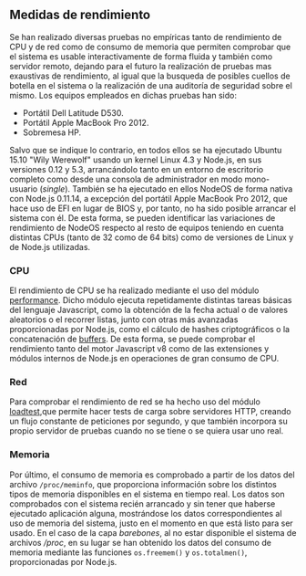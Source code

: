 ## Medidas de rendimiento

Se han realizado diversas pruebas no empíricas tanto de rendimiento de CPU y de
red como de consumo de memoria que permiten comprobar que el sistema es usable
interactivamente de forma fluida y también como servidor remoto, dejando para el
futuro la realización de pruebas mas exaustivas de rendimiento, al igual que la
busqueda de posibles cuellos de botella en el sistema o la realización de una
auditoría de seguridad sobre el mismo. Los equipos empleados en dichas pruebas
han sido:

* Portátil Dell Latitude D530.
* Portátil Apple MacBook Pro 2012.
* Sobremesa HP.

Salvo que se indique lo contrario, en todos ellos se ha ejecutado Ubuntu 15.10
"Wily Werewolf" usando un kernel Linux 4.3 y Node.js, en sus versiones 0.12 y
5.3, arrancándolo tanto en un entorno de escritorio completo como desde una
consola de administrador en modo mono-usuario (*single*). También se ha
ejecutado en ellos NodeOS de forma nativa con Node.js 0.11.14, a excepción del
portátil Apple MacBook Pro 2012, que hace uso de EFI en lugar de BIOS y, por
tanto, no ha sido posible arrancar el sistema con él. De esta forma, se pueden
identificar las variaciones de rendimiento de NodeOS respecto al resto de
equipos teniendo en cuenta distintas CPUs (tanto de 32 como de 64 bits) como de
versiones de Linux y de Node.js utilizadas.

### CPU

El rendimiento de CPU se ha realizado mediante el uso del módulo
[performance](https://github.com/alexfernandez/performance). Dicho módulo
ejecuta repetidamente distintas tareas básicas del lenguaje Javascript, como la
obtención de la fecha actual o de valores aleatorios o el recorrer listas,
junto con otras más avanzadas proporcionadas por Node.js, como el cálculo de
hashes criptográficos o la concatenación de
[buffers](https://nodejs.org/api/buffer.html). De esta forma, se puede
comprobar el rendimiento tanto del motor Javascript v8 como de las extensiones
y módulos internos de Node.js en operaciones de gran consumo de CPU.

### Red

Para comprobar el rendimiento de red se ha hecho uso del módulo
[loadtest](https://github.com/alexfernandez/loadtest),que permite hacer
tests de carga sobre servidores HTTP, creando un flujo constante de peticiones
por segundo, y que también incorpora su propio servidor de pruebas cuando no se
tiene o se quiera usar uno real.

### Memoria

Por último, el consumo de memoria es comprobado a partir de los datos del
archivo `/proc/meminfo`, que proporciona información sobre los distintos
tipos de memoria disponibles en el sistema en tiempo real. Los datos son
comprobados con el sistema recién arrancado y sin tener que haberse ejecutado
aplicación alguna, mostrándose los datos correspondientes al uso de memoria del
sistema, justo en el momento en que está listo para ser usado. En el caso de la
capa *barebones*, al no estar disponible el sistema de archivos */proc*, en su
lugar se han obtenido los datos del consumo de memoria mediante las funciones
`os.freemem()` y `os.totalmen()`, proporcionadas por Node.js.
